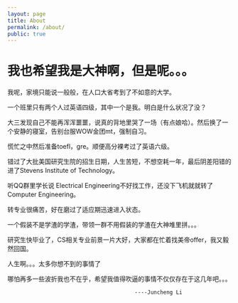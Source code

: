 ```yaml
---
layout: page
title: About
permalink: /about/
public: true
---
```


# 我也希望我是大神啊，但是呢。。。

我呢，家境只能说一般般，在人口大省考到了不如意的大学。

一个班里只有两个人过英语四级，其中一个是我。明白是什么状况了没？

大三发现自己不能再浑浑噩噩，说真的背地里哭了一场（有点娘哈）。然后换了一个安静的寝室，告别台服WOW金团mt，强制自习。

慌忙之中然后准备toefl，gre。顺便高分裸考过了英语六级。

错过了大批美国研究生院的招生日期，人生苦短，不想空耗一年，最后阴差阳错的进了Stevens Institute of Technology。

听QQ群里学长说 Electrical Engineering不好找工作，还没下飞机就就转了 Computer Engineering。

转专业很痛苦，好在磨过了适应期迅速进入状态。

一个假装不是学渣的学渣，带领一群不用假装的学渣在大神堆里拼。。。

研究生快毕业了，CS相关专业前景一片大好，大家都在忙着找美帝offer，我又毅然回国。

人生啊。。。太多你想不到的事情了

哪怕再多一些波折我也不在乎，希望我值得吹逼的事情不仅仅存在于这几年吧。。。



                                            ----Juncheng Li
